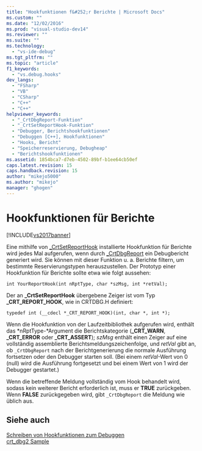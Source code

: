 ```yaml
---
title: "Hookfunktionen f&#252;r Berichte | Microsoft Docs"
ms.custom: ""
ms.date: "12/02/2016"
ms.prod: "visual-studio-dev14"
ms.reviewer: ""
ms.suite: ""
ms.technology: 
  - "vs-ide-debug"
ms.tgt_pltfrm: ""
ms.topic: "article"
f1_keywords: 
  - "vs.debug.hooks"
dev_langs: 
  - "FSharp"
  - "VB"
  - "CSharp"
  - "C++"
  - "C++"
helpviewer_keywords: 
  - "_CrtDbgReport-Funktion"
  - "_CrtSetReportHook-Funktion"
  - "Debugger, Berichtshookfunktionen"
  - "Debuggen [C++], Hookfunktionen"
  - "Hooks, Bericht"
  - "Speicherreservierung, Debugheap"
  - "Berichtshookfunktionen"
ms.assetid: 1854bca7-d7eb-4502-89bf-b1ee64cb50ef
caps.latest.revision: 15
caps.handback.revision: 15
author: "mikejo5000"
ms.author: "mikejo"
manager: "ghogen"
---
```

# Hookfunktionen f&#252;r Berichte
[!INCLUDE[vs2017banner](../code-quality/includes/vs2017banner.md)]

Eine mithilfe von [\_CrtSetReportHook](/visual-cpp/c-runtime-library/reference/crtsetreporthook) installierte Hookfunktion für Berichte wird jedes Mal aufgerufen, wenn durch [\_CrtDbgReport](/visual-cpp/c-runtime-library/reference/crtdbgreport-crtdbgreportw) ein Debugbericht generiert wird.  Sie können mit dieser Funktion u. a. Berichte filtern, um bestimmte Reservierungstypen herauszustellen.  Der Prototyp einer Hookfunktion für Berichte sollte etwa wie folgt aussehen:  
  
```  
int YourReportHook(int nRptType, char *szMsg, int *retVal);  
```  
  
 Der an **\_CrtSetReportHook** übergebene Zeiger ist vom Typ **\_CRT\_REPORT\_HOOK**, wie in CRTDBG.H definiert:  
  
```  
typedef int (__cdecl *_CRT_REPORT_HOOK)(int, char *, int *);  
```  
  
 Wenn die Hookfunktion von der Laufzeitbibliothek aufgerufen wird, enthält das *nRptType\-*Argument die Berichtskategorie \(**\_CRT\_WARN**, **\_CRT\_ERROR** oder **\_CRT\_ASSERT**\); *szMsg* enthält einen Zeiger auf eine vollständig assemblierte Berichtsmeldungszeichenfolge, und *retVal* gibt an, ob `_CrtDbgReport` nach der Berichtgenerierung die normale Ausführung fortsetzen oder den Debugger starten soll. \(Bei einem *retVal*\-Wert von 0 \(null\) wird die Ausführung fortgesetzt und bei einem Wert von 1 wird der Debugger gestartet.\)  
  
 Wenn die betreffende Meldung vollständig vom Hook behandelt wird, sodass kein weiterer Bericht erforderlich ist, muss er **TRUE** zurückgeben.  Wenn **FALSE** zurückgegeben wird, gibt `_CrtDbgReport` die Meldung wie üblich aus.  
  
## Siehe auch  
 [Schreiben von Hookfunktionen zum Debuggen](../debugger/debug-hook-function-writing.md)   
 [crt\_dbg2 Sample](http://msdn.microsoft.com/de-de/21e1346a-6a17-4f57-b275-c76813089167)